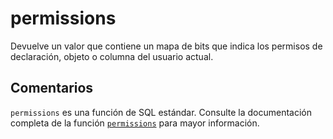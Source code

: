 ﻿---
SidebarGroup: "index-system-functions"
Autogenerated: true
---

# permissions

Devuelve un valor que contiene un mapa de bits que indica los permisos de declaración, objeto o columna del usuario actual.

## Comentarios 

`permissions` es una función de SQL estándar. Consulte la documentación completa de la función [`permissions`](https://learn.microsoft.com/es-es/sql/t-sql/functions/permissions-transact-sql) para mayor información.
